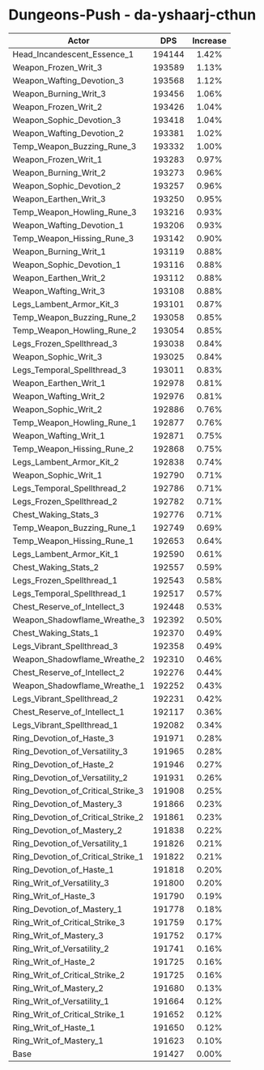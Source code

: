 # Dungeons-Push - da-yshaarj-cthun
| Actor | DPS | Increase |
|---|:---:|:---:|
|Head_Incandescent_Essence_1|194144|1.42%|
|Weapon_Frozen_Writ_3|193589|1.13%|
|Weapon_Wafting_Devotion_3|193568|1.12%|
|Weapon_Burning_Writ_3|193456|1.06%|
|Weapon_Frozen_Writ_2|193426|1.04%|
|Weapon_Sophic_Devotion_3|193418|1.04%|
|Weapon_Wafting_Devotion_2|193381|1.02%|
|Temp_Weapon_Buzzing_Rune_3|193332|1.00%|
|Weapon_Frozen_Writ_1|193283|0.97%|
|Weapon_Burning_Writ_2|193273|0.96%|
|Weapon_Sophic_Devotion_2|193257|0.96%|
|Weapon_Earthen_Writ_3|193250|0.95%|
|Temp_Weapon_Howling_Rune_3|193216|0.93%|
|Weapon_Wafting_Devotion_1|193206|0.93%|
|Temp_Weapon_Hissing_Rune_3|193142|0.90%|
|Weapon_Burning_Writ_1|193119|0.88%|
|Weapon_Sophic_Devotion_1|193116|0.88%|
|Weapon_Earthen_Writ_2|193112|0.88%|
|Weapon_Wafting_Writ_3|193108|0.88%|
|Legs_Lambent_Armor_Kit_3|193101|0.87%|
|Temp_Weapon_Buzzing_Rune_2|193058|0.85%|
|Temp_Weapon_Howling_Rune_2|193054|0.85%|
|Legs_Frozen_Spellthread_3|193038|0.84%|
|Weapon_Sophic_Writ_3|193025|0.84%|
|Legs_Temporal_Spellthread_3|193011|0.83%|
|Weapon_Earthen_Writ_1|192978|0.81%|
|Weapon_Wafting_Writ_2|192976|0.81%|
|Weapon_Sophic_Writ_2|192886|0.76%|
|Temp_Weapon_Howling_Rune_1|192877|0.76%|
|Weapon_Wafting_Writ_1|192871|0.75%|
|Temp_Weapon_Hissing_Rune_2|192868|0.75%|
|Legs_Lambent_Armor_Kit_2|192838|0.74%|
|Weapon_Sophic_Writ_1|192790|0.71%|
|Legs_Temporal_Spellthread_2|192786|0.71%|
|Legs_Frozen_Spellthread_2|192782|0.71%|
|Chest_Waking_Stats_3|192776|0.71%|
|Temp_Weapon_Buzzing_Rune_1|192749|0.69%|
|Temp_Weapon_Hissing_Rune_1|192653|0.64%|
|Legs_Lambent_Armor_Kit_1|192590|0.61%|
|Chest_Waking_Stats_2|192557|0.59%|
|Legs_Frozen_Spellthread_1|192543|0.58%|
|Legs_Temporal_Spellthread_1|192517|0.57%|
|Chest_Reserve_of_Intellect_3|192448|0.53%|
|Weapon_Shadowflame_Wreathe_3|192392|0.50%|
|Chest_Waking_Stats_1|192370|0.49%|
|Legs_Vibrant_Spellthread_3|192358|0.49%|
|Weapon_Shadowflame_Wreathe_2|192310|0.46%|
|Chest_Reserve_of_Intellect_2|192276|0.44%|
|Weapon_Shadowflame_Wreathe_1|192252|0.43%|
|Legs_Vibrant_Spellthread_2|192231|0.42%|
|Chest_Reserve_of_Intellect_1|192117|0.36%|
|Legs_Vibrant_Spellthread_1|192082|0.34%|
|Ring_Devotion_of_Haste_3|191971|0.28%|
|Ring_Devotion_of_Versatility_3|191965|0.28%|
|Ring_Devotion_of_Haste_2|191946|0.27%|
|Ring_Devotion_of_Versatility_2|191931|0.26%|
|Ring_Devotion_of_Critical_Strike_3|191908|0.25%|
|Ring_Devotion_of_Mastery_3|191866|0.23%|
|Ring_Devotion_of_Critical_Strike_2|191861|0.23%|
|Ring_Devotion_of_Mastery_2|191838|0.22%|
|Ring_Devotion_of_Versatility_1|191826|0.21%|
|Ring_Devotion_of_Critical_Strike_1|191822|0.21%|
|Ring_Devotion_of_Haste_1|191818|0.20%|
|Ring_Writ_of_Versatility_3|191800|0.20%|
|Ring_Writ_of_Haste_3|191790|0.19%|
|Ring_Devotion_of_Mastery_1|191778|0.18%|
|Ring_Writ_of_Critical_Strike_3|191759|0.17%|
|Ring_Writ_of_Mastery_3|191752|0.17%|
|Ring_Writ_of_Versatility_2|191741|0.16%|
|Ring_Writ_of_Haste_2|191725|0.16%|
|Ring_Writ_of_Critical_Strike_2|191725|0.16%|
|Ring_Writ_of_Mastery_2|191680|0.13%|
|Ring_Writ_of_Versatility_1|191664|0.12%|
|Ring_Writ_of_Critical_Strike_1|191652|0.12%|
|Ring_Writ_of_Haste_1|191650|0.12%|
|Ring_Writ_of_Mastery_1|191623|0.10%|
|Base|191427|0.00%|
